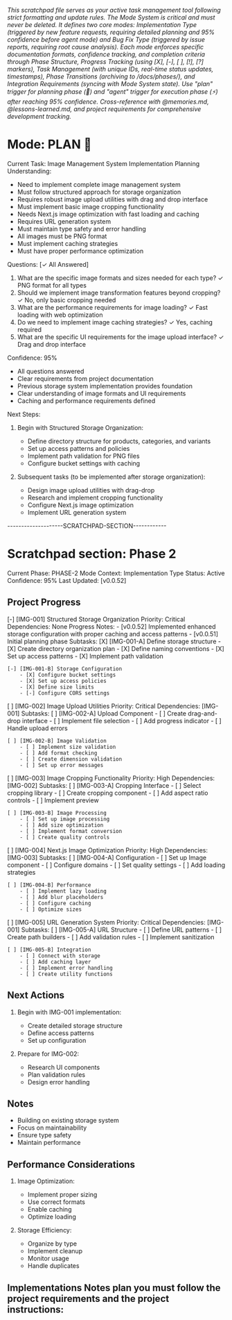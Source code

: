 *This scratchpad file serves as your active task management tool following strict formatting and update rules. The Mode System is critical and must never be deleted. It defines two core modes: Implementation Type (triggered by new feature requests, requiring detailed planning and 95% confidence before agent mode) and Bug Fix Type (triggered by issue reports, requiring root cause analysis). Each mode enforces specific documentation formats, confidence tracking, and completion criteria through Phase Structure, Progress Tracking (using [X], [-], [ ], [!], [?] markers), Task Management (with unique IDs, real-time status updates, timestamps), Phase Transitions (archiving to /docs/phases/), and Integration Requirements (syncing with Mode System state). Use "plan" trigger for planning phase (🎯) and "agent" trigger for execution phase (⚡) after reaching 95% confidence. Cross-reference with @memories.md, @lessons-learned.md, and project requirements for comprehensive development tracking.*

# Mode: PLAN 🎯
   Current Task: Image Management System Implementation Planning
   Understanding:
   - Need to implement complete image management system
   - Must follow structured approach for storage organization
   - Requires robust image upload utilities with drag and drop interface
   - Must implement basic image cropping functionality
   - Needs Next.js image optimization with fast loading and caching
   - Requires URL generation system
   - Must maintain type safety and error handling
   - All images must be PNG format
   - Must implement caching strategies
   - Must have proper performance optimization

   Questions: [✓ All Answered]
   1. What are the specific image formats and sizes needed for each type? ✓ PNG format for all types
   2. Should we implement image transformation features beyond cropping? ✓ No, only basic cropping needed
   3. What are the performance requirements for image loading? ✓ Fast loading with web optimization
   4. Do we need to implement image caching strategies? ✓ Yes, caching required
   5. What are the specific UI requirements for the image upload interface? ✓ Drag and drop interface

   Confidence: 95%
   - All questions answered
   - Clear requirements from project documentation
   - Previous storage system implementation provides foundation
   - Clear understanding of image formats and UI requirements
   - Caching and performance requirements defined

   Next Steps:
   1. Begin with Structured Storage Organization:
      - Define directory structure for products, categories, and variants
      - Set up access patterns and policies
      - Implement path validation for PNG files
      - Configure bucket settings with caching

   2. Subsequent tasks (to be implemented after storage organization):
      - Design image upload utilities with drag-drop
      - Research and implement cropping functionality
      - Configure Next.js image optimization
      - Implement URL generation system

--------------------SCRATCHPAD-SECTION------------
# Scratchpad section: Phase 2

Current Phase: PHASE-2
Mode Context: Implementation Type
Status: Active
Confidence: 95%
Last Updated: [v0.0.52]

## Project Progress

[-] [IMG-001] Structured Storage Organization
    Priority: Critical
    Dependencies: None
    Progress Notes:
    - [v0.0.52] Implemented enhanced storage configuration with proper caching and access patterns
    - [v0.0.51] Initial planning phase
    Subtasks:
    [X] [IMG-001-A] Define storage structure
        - [X] Create directory organization plan
        - [X] Define naming conventions
        - [X] Set up access patterns
        - [X] Implement path validation

    [-] [IMG-001-B] Storage Configuration
        - [X] Configure bucket settings
        - [X] Set up access policies
        - [X] Define size limits
        - [-] Configure CORS settings

[ ] [IMG-002] Image Upload Utilities
    Priority: Critical
    Dependencies: [IMG-001]
    Subtasks:
    [ ] [IMG-002-A] Upload Component
        - [ ] Create drag-and-drop interface
        - [ ] Implement file selection
        - [ ] Add progress indicator
        - [ ] Handle upload errors

    [ ] [IMG-002-B] Image Validation
        - [ ] Implement size validation
        - [ ] Add format checking
        - [ ] Create dimension validation
        - [ ] Set up error messages

[ ] [IMG-003] Image Cropping Functionality
    Priority: High
    Dependencies: [IMG-002]
    Subtasks:
    [ ] [IMG-003-A] Cropping Interface
        - [ ] Select cropping library
        - [ ] Create cropping component
        - [ ] Add aspect ratio controls
        - [ ] Implement preview

    [ ] [IMG-003-B] Image Processing
        - [ ] Set up image processing
        - [ ] Add size optimization
        - [ ] Implement format conversion
        - [ ] Create quality controls

[ ] [IMG-004] Next.js Image Optimization
    Priority: High
    Dependencies: [IMG-003]
    Subtasks:
    [ ] [IMG-004-A] Configuration
        - [ ] Set up Image component
        - [ ] Configure domains
        - [ ] Set quality settings
        - [ ] Add loading strategies

    [ ] [IMG-004-B] Performance
        - [ ] Implement lazy loading
        - [ ] Add blur placeholders
        - [ ] Configure caching
        - [ ] Optimize sizes

[ ] [IMG-005] URL Generation System
    Priority: Critical
    Dependencies: [IMG-001]
    Subtasks:
    [ ] [IMG-005-A] URL Structure
        - [ ] Define URL patterns
        - [ ] Create path builders
        - [ ] Add validation rules
        - [ ] Implement sanitization

    [ ] [IMG-005-B] Integration
        - [ ] Connect with storage
        - [ ] Add caching layer
        - [ ] Implement error handling
        - [ ] Create utility functions

## Next Actions
1. Begin with IMG-001 implementation:
   - Create detailed storage structure
   - Define access patterns
   - Set up configuration

2. Prepare for IMG-002:
   - Research UI components
   - Plan validation rules
   - Design error handling

## Notes
- Building on existing storage system
- Focus on maintainability
- Ensure type safety
- Maintain performance

## Performance Considerations
1. Image Optimization:
   - Implement proper sizing
   - Use correct formats
   - Enable caching
   - Optimize loading

2. Storage Efficiency:
   - Organize by type
   - Implement cleanup
   - Monitor usage
   - Handle duplicates

## Implementations Notes plan you must follow the project requirements and the project instructions:
